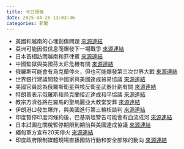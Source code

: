 ```yaml
---
title: 今日頭條
date: 2025-04-26 13:03:46
categories: 新聞            
---
```

- 美國和越南的心理創傷問題 [來源連結](https://asiatimes.com/2025/04/the-invisible-scars-that-wont-ever-heal-in-vietnam/)
- 亞洲可能因假信息而爆發下一場戰爭 [來源連結](https://asiatimes.com/2025/04/before-the-missiles-how-disinformation-could-spark-asias-next-war/)
- 日本首相訪問越南和菲律賓 [來源連結](https://www.japantimes.co.jp/news/2025/04/26/japan/politics/ishiba-cabinet-golden-week/)
- 中國監獄與美國芬太尼危機有關 [來源連結](https://asiatimes.com/2025/04/a-chinese-prison-helped-fuel-the-deadly-fentanyl-crisis-in-the-us/)
- 俄羅斯可能會有烏克蘭停火，但也可能爆發第三次世界大戰 [來源連結](https://asiatimes.com/2025/04/russias-shoigu-says-ukraine-ceasefire-possible-but-so-is-wwiii/)
- 世界銀行建議開發中國家與美國達成貿易協議 [來源連結](https://www.japantimes.co.jp/business/2025/04/26/economy/us-trade-world-bank/)
- 美國官員認為俄羅斯衛星與核反衛星武器計劃有關 [來源連結](https://www.japantimes.co.jp/news/2025/04/26/world/russian-satellite-nuke-program/)
- 特朗普表示俄羅斯和烏克蘭接近達成和平協議 [來源連結](https://www.japantimes.co.jp/news/2025/04/26/world/politics/trump-russia-ukraine-deal-close/)
- 教宗方濟各將在羅馬的聖瑪麗亞大教堂安葬 [來源連結](https://www.thehindu.com/news/international/pope-francis-funeral-vatican-rome-april-26-live-updates/article69493323.ece)
- 伊朗港口發生爆炸，與美國進行第三輪核談判 [來源連結](https://www.japantimes.co.jp/news/2025/04/26/world/iran-port-explosion/)
- 印度暫停印度河條約後，巴基斯坦警告可能會有血流成河 [來源連結](https://www.thehindu.com/news/national/pahalgam-terror-attack-blood-will-flow-if-india-stops-river-water-threatens-bilawal-bhutto/article69493643.ece)
- 日本試圖在關稅暫停期限到期前與美國達成協議 [來源連結](https://www.japantimes.co.jp/business/2025/04/26/economy/japan-china-trade-ties-us/)
- 緬甸軍方宣布20天停火 [來源連結](https://www.japantimes.co.jp/news/2025/04/26/asia-pacific/politics/myanmar-junta-defy-quake-ceasefire-data/)
- 印度政府限制媒體現場直播國防行動和安全部隊的動向 [來源連結](https://www.thehindu.com/news/national/centre-restricts-media-from-showing-live-coverage-of-defence-operations-movement-of-security-forces/article69493963.ece)



